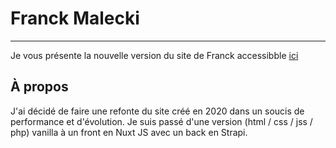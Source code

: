 # Franck Malecki

---
Je vous présente la nouvelle version du site de Franck accessibble [ici](www.franckmalecki.com)

## À propos

J'ai décidé de faire une refonte du site créé en 2020 dans un soucis de performance et d'évolution.
Je suis passé d'une version (html / css / jss / php) vanilla à un front en Nuxt JS avec un back en Strapi.








